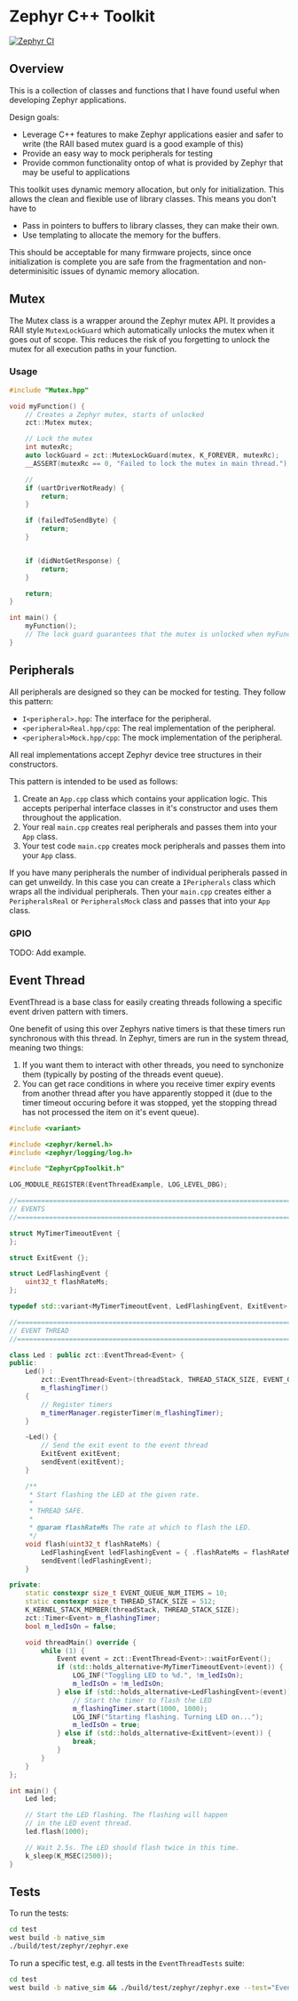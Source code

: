 # Zephyr C++ Toolkit

[![Zephyr CI](https://github.com/gbmhunter/zephyr-cpp-toolkit/actions/workflows/main.yml/badge.svg)](https://github.com/gbmhunter/zephyr-cpp-toolkit/actions/workflows/main.yml)

## Overview

This is a collection of classes and functions that I have found useful when developing Zephyr applications.

Design goals:

* Leverage C++ features to make Zephyr applications easier and safer to write (the RAII based mutex guard is a good example of this)
* Provide an easy way to mock peripherals for testing
* Provide common functionality ontop of what is provided by Zephyr that may be useful to applications

This toolkit uses dynamic memory allocation, but only for initialization. This allows the clean and flexible use of library classes. This means you don't have to

* Pass in pointers to buffers to library classes, they can make their own.
* Use templating to allocate the memory for the buffers.

This should be acceptable for many firmware projects, since once initialization is complete you are safe from the fragmentation and non-determinisitic issues of dynamic memory allocation.

## Mutex

The Mutex class is a wrapper around the Zephyr mutex API. It provides a RAII style `MutexLockGuard` which automatically unlocks the mutex when it goes out of scope. This reduces the risk of you forgetting to unlock the mutex for all execution paths in your function.

### Usage

```c++
#include "Mutex.hpp"

void myFunction() {
    // Creates a Zephyr mutex, starts of unlocked
    zct::Mutex mutex;

    // Lock the mutex
    int mutexRc;
    auto lockGuard = zct::MutexLockGuard(mutex, K_FOREVER, mutexRc);
    __ASSERT(mutexRc == 0, "Failed to lock the mutex in main thread.");

    // 
    if (uartDriverNotReady) {
        return;
    }

    if (failedToSendByte) {
        return;
    }


    if (didNotGetResponse) {
        return;
    }

    return;
}

int main() {
    myFunction();
    // The lock guard guarantees that the mutex is unlocked when myFunction returns
}
```

## Peripherals

All peripherals are designed so they can be mocked for testing. They follow this pattern:

* `I<peripheral>.hpp`: The interface for the peripheral.
* `<peripheral>Real.hpp/cpp`: The real implementation of the peripheral.
* `<peripheral>Mock.hpp/cpp`: The mock implementation of the peripheral.

All real implementations accept Zephyr device tree structures in their constructors.

This pattern is intended to be used as follows:

1. Create an `App.cpp` class which contains your application logic. This accepts periperhal interface classes in it's constructor and uses them throughout the application.
1. Your real `main.cpp` creates real peripherals and passes them into your `App` class.
1. Your test code `main.cpp` creates mock peripherals and passes them into your `App` class.

If you have many peripherals the number of individual peripherals passed in can get unweildy. In this case you can create a `IPeripherals` class which wraps all the individual peripherals. Then your `main.cpp` creates either a `PeripheralsReal` or `PeripheralsMock` class and passes that into your `App` class.

### GPIO

TODO: Add example.

## Event Thread

EventThread is a base class for easily creating threads following a specific event driven pattern with timers.

One benefit of using this over Zephyrs native timers is that these timers run synchronous with this thread. In Zephyr, timers are run in the system thread, meaning two things:

1. If you want them to interact with other threads, you need to synchonize them (typically by posting of the threads event queue).
1. You can get race conditions in where you receive timer expiry events from another thread after you have apparently stopped it (due to the timer timeout occuring before it was stopped, yet the stopping thread has not processed the item on it's event queue).

```c++
#include <variant>

#include <zephyr/kernel.h>
#include <zephyr/logging/log.h>

#include "ZephyrCppToolkit.h"

LOG_MODULE_REGISTER(EventThreadExample, LOG_LEVEL_DBG);

//================================================================================================//
// EVENTS
//================================================================================================//

struct MyTimerTimeoutEvent {
};

struct ExitEvent {};

struct LedFlashingEvent {
    uint32_t flashRateMs;
};

typedef std::variant<MyTimerTimeoutEvent, LedFlashingEvent, ExitEvent> Event;

//================================================================================================//
// EVENT THREAD
//================================================================================================//

class Led : public zct::EventThread<Event> {
public:
    Led() :
        zct::EventThread<Event>(threadStack, THREAD_STACK_SIZE, EVENT_QUEUE_NUM_ITEMS),
        m_flashingTimer()
    {
        // Register timers
        m_timerManager.registerTimer(m_flashingTimer);
    }

    ~Led() {
        // Send the exit event to the event thread
        ExitEvent exitEvent;
        sendEvent(exitEvent);
    }

    /**
     * Start flashing the LED at the given rate.
     * 
     * THREAD SAFE.
     * 
     * @param flashRateMs The rate at which to flash the LED.
     */
    void flash(uint32_t flashRateMs) {
        LedFlashingEvent ledFlashingEvent = { .flashRateMs = flashRateMs };
        sendEvent(ledFlashingEvent);
    }

private:
    static constexpr size_t EVENT_QUEUE_NUM_ITEMS = 10;
    static constexpr size_t THREAD_STACK_SIZE = 512;
    K_KERNEL_STACK_MEMBER(threadStack, THREAD_STACK_SIZE);
    zct::Timer<Event> m_flashingTimer;
    bool m_ledIsOn = false;

    void threadMain() override {
        while (1) {
            Event event = zct::EventThread<Event>::waitForEvent();
            if (std::holds_alternative<MyTimerTimeoutEvent>(event)) {
                LOG_INF("Toggling LED to %d.", !m_ledIsOn);
                m_ledIsOn = !m_ledIsOn;
            } else if (std::holds_alternative<LedFlashingEvent>(event)) {
                // Start the timer to flash the LED
                m_flashingTimer.start(1000, 1000);
                LOG_INF("Starting flashing. Turning LED on...");
                m_ledIsOn = true;
            } else if (std::holds_alternative<ExitEvent>(event)) {
                break;
            }
        }
    }
};

int main() {
    Led led;

    // Start the LED flashing. The flashing will happen
    // in the LED event thread.
    led.flash(1000);

    // Wait 2.5s. The LED should flash twice in this time.
    k_sleep(K_MSEC(2500));
}
```

## Tests

To run the tests:

```bash
cd test
west build -b native_sim
./build/test/zephyr/zephyr.exe
```

To run a specific test, e.g. all tests in the `EventThreadTests` suite:

```bash
cd test
west build -b native_sim && ./build/test/zephyr/zephyr.exe --test="EventThreadTests::*"
```